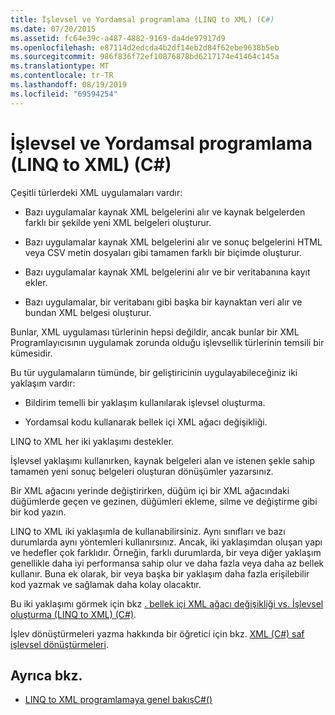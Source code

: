 ```yaml
---
title: İşlevsel ve Yordamsal programlama (LINQ to XML) (C#)
ms.date: 07/20/2015
ms.assetid: fc64e39c-a487-4882-9169-da4de97917d9
ms.openlocfilehash: e87114d2edcda4b2df14eb2d84f62ebe9638b5eb
ms.sourcegitcommit: 986f836f72ef10876878bd6217174e41464c145a
ms.translationtype: MT
ms.contentlocale: tr-TR
ms.lasthandoff: 08/19/2019
ms.locfileid: "69594254"
---
```

# <a name="functional-vs-procedural-programming-linq-to-xml-c"></a>İşlevsel ve Yordamsal programlama (LINQ to XML) (C#)
Çeşitli türlerdeki XML uygulamaları vardır:  
  
- Bazı uygulamalar kaynak XML belgelerini alır ve kaynak belgelerden farklı bir şekilde yeni XML belgeleri oluşturur.  
  
- Bazı uygulamalar kaynak XML belgelerini alır ve sonuç belgelerini HTML veya CSV metin dosyaları gibi tamamen farklı bir biçimde oluşturur.  
  
- Bazı uygulamalar kaynak XML belgelerini alır ve bir veritabanına kayıt ekler.  
  
- Bazı uygulamalar, bir veritabanı gibi başka bir kaynaktan veri alır ve bundan XML belgesi oluşturur.  
  
 Bunlar, XML uygulaması türlerinin hepsi değildir, ancak bunlar bir XML Programlayıcısının uygulamak zorunda olduğu işlevsellik türlerinin temsili bir kümesidir.  
  
 Bu tür uygulamaların tümünde, bir geliştiricinin uygulayabileceğiniz iki yaklaşım vardır:  
  
- Bildirim temelli bir yaklaşım kullanılarak işlevsel oluşturma.  
  
- Yordamsal kodu kullanarak bellek içi XML ağacı değişikliği.  
  
 LINQ to XML her iki yaklaşımı destekler.  
  
 İşlevsel yaklaşımı kullanırken, kaynak belgeleri alan ve istenen şekle sahip tamamen yeni sonuç belgeleri oluşturan dönüşümler yazarsınız.  
  
 Bir XML ağacını yerinde değiştirirken, düğüm içi bir XML ağacındaki düğümlerde geçen ve gezinen, düğümleri ekleme, silme ve değiştirme gibi bir kod yazın.  
  
 LINQ to XML iki yaklaşımla de kullanabilirsiniz. Aynı sınıfları ve bazı durumlarda aynı yöntemleri kullanırsınız. Ancak, iki yaklaşımdan oluşan yapı ve hedefler çok farklıdır. Örneğin, farklı durumlarda, bir veya diğer yaklaşım genellikle daha iyi performansa sahip olur ve daha fazla veya daha az bellek kullanır. Buna ek olarak, bir veya başka bir yaklaşım daha fazla erişilebilir kod yazmak ve sağlamak daha kolay olacaktır.  
  
 Bu iki yaklaşımı görmek için bkz [. bellek içi XML ağacı değişikliği vs. İşlevsel oluşturma (LINQ to XML) (C#)](./in-memory-xml-tree-modification-vs-functional-construction-linq-to-xml.md).  
  
 İşlev dönüştürmeleri yazma hakkında bir öğretici için bkz. [XML (C#) saf işlevsel dönüştürmeleri](./introduction-to-pure-functional-transformations.md).  
  
## <a name="see-also"></a>Ayrıca bkz.

- [LINQ to XML programlamaya genel bakışC#()](./linq-to-xml-overview.md)
